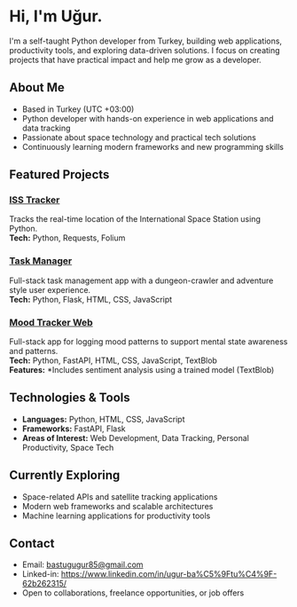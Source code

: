 # Hi, I'm Uğur.

I'm a self-taught Python developer from Turkey, building web applications, productivity tools, and exploring data-driven solutions. I focus on creating projects that have practical impact and help me grow as a developer.  

## About Me

- Based in Turkey (UTC +03:00)  
- Python developer with hands-on experience in web applications and data tracking  
- Passionate about space technology and practical tech solutions  
- Continuously learning modern frameworks and new programming skills  

## Featured Projects

### [ISS Tracker](https://github.com/Allkindoflower/isstracker)  
Tracks the real-time location of the International Space Station using Python.  
**Tech:** Python, Requests, Folium


### [Task Manager](https://github.com/Allkindoflower/task-manager)  
Full-stack task management app with a dungeon-crawler and adventure style user experience.  
**Tech:** Python, Flask, HTML, CSS, JavaScript  

### [Mood Tracker Web](https://github.com/Allkindoflower/mood-tracker-web)  
Full-stack app for logging mood patterns to support mental state awareness and patterns.  
**Tech:** Python, FastAPI, HTML, CSS, JavaScript, TextBlob  
**Features:** *Includes sentiment analysis using a trained model (TextBlob)

## Technologies & Tools

- **Languages:** Python, HTML, CSS, JavaScript  
- **Frameworks:** FastAPI, Flask 
- **Areas of Interest:** Web Development, Data Tracking, Personal Productivity, Space Tech  


## Currently Exploring

- Space-related APIs and satellite tracking applications  
- Modern web frameworks and scalable architectures  
- Machine learning applications for productivity tools  

## Contact

- Email: bastugugur85@gmail.com
- Linked-in: https://www.linkedin.com/in/ugur-ba%C5%9Ftu%C4%9F-62b262315/
- Open to collaborations, freelance opportunities, or job offers  

